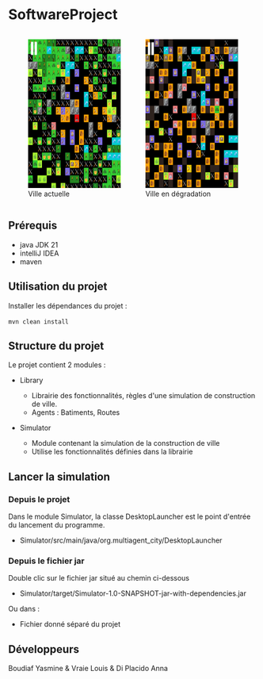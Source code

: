 # SoftwareProject

<div style="display:flex;align-items: center; justify-content: center">
  <figure style="display: inline-block; margin-right: 2%;">
    <img src="images/ville.png" alt="Description de l'image" style="height: 300px; width: 300px;">
    <figcaption>Ville actuelle</figcaption>
  </figure>
  <figure style="display: inline-block;">
    <img src="images/villeDegradation.png" alt="Description de l'image" style="height: 300px; width: 300px;">
    <figcaption>Ville en dégradation</figcaption>
  </figure>
</div>


## Prérequis
- java JDK 21
- intelliJ IDEA
-  maven
## Utilisation du projet
Installer les dépendances du projet :

```mvn clean install```
## Structure du projet 
Le projet contient 2 modules : 
- Library
  - Librairie des fonctionnalités, règles d'une simulation de construction de ville.
  - Agents : Batiments, Routes
  
- Simulator
  - Module contenant la simulation de la construction de ville
  - Utilise les fonctionnalités définies dans la librairie


## Lancer la simulation
### Depuis le projet
Dans le module Simulator, la classe DesktopLauncher est le point d'entrée du lancement du programme.
- Simulator/src/main/java/org.multiagent_city/DesktopLauncher
### Depuis le fichier jar 
Double clic sur le fichier jar situé au chemin ci-dessous
- Simulator/target/Simulator-1.0-SNAPSHOT-jar-with-dependencies.jar

Ou dans : 
- Fichier donné séparé du projet

## Développeurs
Boudiaf Yasmine &
Vraie Louis &
Di Placido Anna
